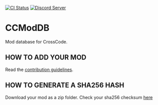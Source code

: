 [![CI Status](https://github.com/CCDirectLink/CCModDB/workflows/CI/badge.svg)](https://github.com/CCDirectLink/CCModDB/actions?query=workflow:CI)
[![Discord Server](https://img.shields.io/discord/382339402338402315.svg?label=Discord%20Server)](https://discord.gg/3Xw69VjXfW)
# CCModDB
Mod database for CrossCode.

## HOW TO ADD YOUR MOD
Read the [contribution guidelines](CONTRIBUTING.md).


## HOW TO GENERATE A SHA256 HASH
Download your mod as a zip folder. Check your sha256 checksum [here](https://emn178.github.io/online-tools/sha256_checksum.html)
